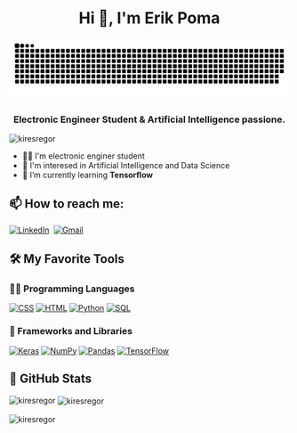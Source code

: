 <h1 align="center">Hi 👋, I'm Erik Poma</h1>
<!--- snake -->
<div align="center">
  <img  src="https://github.com/1999AZZAR/1999AZZAR/blob/main/resources/img/grid-snake.svg"
       alt="snake" /></a>
</div>

<h3 align="center">Electronic Engineer Student & Artificial Intelligence passione.</h3>

<p align="left"> <img src="https://komarev.com/ghpvc/?username=kiresregor&label=Profile%20views&color=0e75b6&style=flat" alt="kiresregor" /> </p>

- 👨‍🎓 I'm electronic enginer student
- 👀 I'm interesed in Artificial Intelligence and Data Science 
- 🌱 I’m currently learning **Tensorflow**

<h2> 📫 How to reach me:</h2>
<a href="https://www.linkedin.com/in/erik-rogers-poma-garcia-a17289233/"><img src="https://img.shields.io/badge/linkedin-%230077B5.svg?&style=for-the-badge&logo=linkedin&logoColor=white" alt="LinkedIn" /></a>&nbsp;
<a href="mailto:erikrogers12@gmail.com"><img src="https://img.shields.io/badge/gmail-%23D14836.svg?&style=for-the-badge&logo=gmail&logoColor=white" alt="Gmail"/></a>&nbsp;


## 🛠️ My Favorite Tools

### 👨‍💻 Programming Languages

<p>
    <a href="https://github.com/search?q=user%3ADenverCoder1+is%3Arepo+language%3Acss"><img alt="CSS" src="https://img.shields.io/badge/CSS%20-%231572B6.svg?logo=css3&logoColor=white"></a>
    <a href="https://github.com/search?q=user%3ADenverCoder1+is%3Arepo+language%3Ahtml"><img alt="HTML" src="https://img.shields.io/badge/HTML%20-%23E34F26.svg?logo=html5&logoColor=white"></a>
    <a href="https://github.com/search?q=user%3ADenverCoder1+is%3Arepo+language%3Apython"><img alt="Python" src="https://img.shields.io/badge/Python%20-%2314354C.svg?logo=python&logoColor=white"></a>
    <a href="https://github.com/search?q=user%3ADenverCoder1+is%3Arepo+language%3Asql"><img alt="SQL" src="https://img.shields.io/badge/SQL%20-%23025E8C.svg?logo=amazon-dynamodb&logoColor=white"></a>


### 🧰 Frameworks and Libraries

<p>
    <a href="#"><img alt="Keras" src="https://img.shields.io/badge/Keras%20-%23D00000.svg?logo=Keras&logoColor=white"></a>
    <a href="#"><img alt="NumPy" src="https://img.shields.io/badge/Numpy%20-%23013243.svg?logo=numpy&logoColor=white"></a>
    <a href="#"><img alt="Pandas" src="https://img.shields.io/badge/Pandas%20-%23150458.svg?logo=pandas&logoColor=white"></a>
    <a href="#"><img alt="TensorFlow" src="https://img.shields.io/badge/TensorFlow%20-%23FF6F00.svg?logo=TensorFlow&logoColor=white"></a>
  
<h2>👀 GitHub Stats</h2>

<p><img align="left" src="https://github-readme-stats.vercel.app/api/top-langs?username=kiresregor&show_icons=true&locale=en&layout=compact" alt="kiresregor" /></p>

<p>&nbsp;<img align="center" src="https://github-readme-stats.vercel.app/api?username=kiresregor&show_icons=true&locale=en" alt="kiresregor" /></p>

<p><img align="center" src="https://github-readme-streak-stats.herokuapp.com/?user=kiresregor&" alt="kiresregor" /></p>
